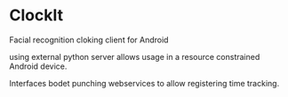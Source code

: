 # ClockIt
 Facial recognition cloking client for Android


 using external python server allows usage in a resource constrained Android device.
 
 Interfaces bodet punching webservices to allow registering time tracking.
